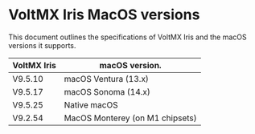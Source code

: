 VoltMX Iris MacOS versions 
============================

This document outlines the specifications of VoltMX Iris and the macOS versions it supports.

|VoltMX Iris                       |macOS version.                    
|-------------------------------|-----------------------------|
|V9.5.10    |    macOS Ventura (13.x)                                        
|V9.5.17    |    macOS Sonoma (14.x)    
|V9.5.25    |    Native macOS   
|V9.2.54    |    MacOS Monterey (on M1 chipsets)   